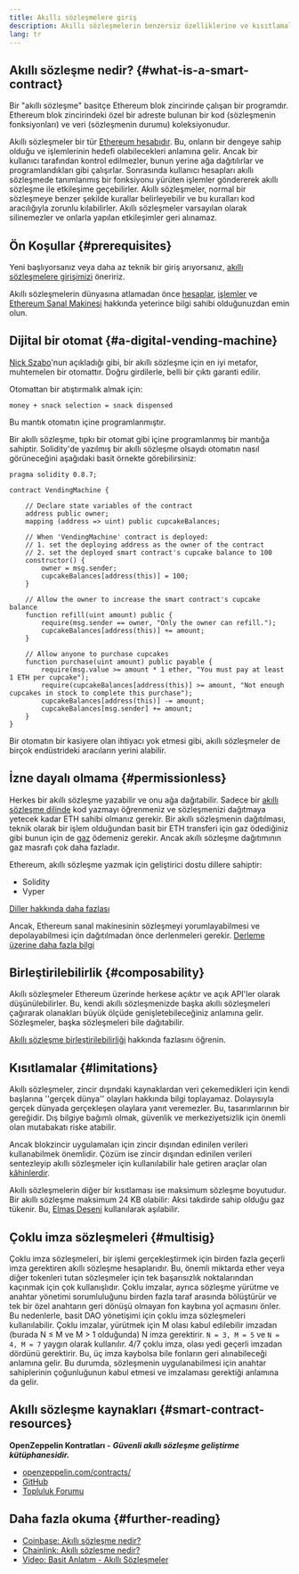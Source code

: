 ```yaml
---
title: Akıllı sözleşmelere giriş
description: Akıllı sözleşmelerin benzersiz özelliklerine ve kısıtlamalarına odaklanan genel bir bakış.
lang: tr
---
```


## Akıllı sözleşme nedir? \{#what-is-a-smart-contract}

Bir "akıllı sözleşme" basitçe Ethereum blok zincirinde çalışan bir programdır. Ethereum blok zincirindeki özel bir adreste bulunan bir kod (sözleşmenin fonksiyonları) ve veri (sözleşmenin durumu) koleksiyonudur.

Akıllı sözleşmeler bir tür [Ethereum hesabıdır](/developers/docs/accounts/). Bu, onların bir dengeye sahip olduğu ve işlemlerinin hedefi olabilecekleri anlamına gelir. Ancak bir kullanıcı tarafından kontrol edilmezler, bunun yerine ağa dağıtılırlar ve programlandıkları gibi çalışırlar. Sonrasında kullanıcı hesapları akıllı sözleşmede tanımlanmış bir fonksiyonu yürüten işlemler göndererek akıllı sözleşme ile etkileşime geçebilirler. Akıllı sözleşmeler, normal bir sözleşmeye benzer şekilde kurallar belirleyebilir ve bu kuralları kod aracılığıyla zorunlu kılabilirler. Akıllı sözleşmeler varsayılan olarak silinemezler ve onlarla yapılan etkileşimler geri alınamaz.

## Ön Koşullar \{#prerequisites}

Yeni başlıyorsanız veya daha az teknik bir giriş arıyorsanız, [akıllı sözleşmelere girişimizi](/smart-contracts/) öneririz.

Akıllı sözleşmelerin dünyasına atlamadan önce [hesaplar](/developers/docs/accounts/), [işlemler](/developers/docs/transactions/) ve [Ethereum Sanal Makinesi](/developers/docs/evm/) hakkında yeterince bilgi sahibi olduğunuzdan emin olun.

## Dijital bir otomat \{#a-digital-vending-machine}

[Nick Szabo](https://unenumerated.blogspot.com/)'nun açıkladığı gibi, bir akıllı sözleşme için en iyi metafor, muhtemelen bir otomattır. Doğru girdilerle, belli bir çıktı garanti edilir.

Otomattan bir atıştırmalık almak için:

```
money + snack selection = snack dispensed
```

Bu mantık otomatın içine programlanmıştır.

Bir akıllı sözleşme, tıpkı bir otomat gibi içine programlanmış bir mantığa sahiptir. Solidity'de yazılmış bir akıllı sözleşme olsaydı otomatın nasıl görüneceğini aşağıdaki basit örnekte görebilirsiniz:

```solidity
pragma solidity 0.8.7;

contract VendingMachine {

    // Declare state variables of the contract
    address public owner;
    mapping (address => uint) public cupcakeBalances;

    // When 'VendingMachine' contract is deployed:
    // 1. set the deploying address as the owner of the contract
    // 2. set the deployed smart contract's cupcake balance to 100
    constructor() {
        owner = msg.sender;
        cupcakeBalances[address(this)] = 100;
    }

    // Allow the owner to increase the smart contract's cupcake balance
    function refill(uint amount) public {
        require(msg.sender == owner, "Only the owner can refill.");
        cupcakeBalances[address(this)] += amount;
    }

    // Allow anyone to purchase cupcakes
    function purchase(uint amount) public payable {
        require(msg.value >= amount * 1 ether, "You must pay at least 1 ETH per cupcake");
        require(cupcakeBalances[address(this)] >= amount, "Not enough cupcakes in stock to complete this purchase");
        cupcakeBalances[address(this)] -= amount;
        cupcakeBalances[msg.sender] += amount;
    }
}
```

Bir otomatın bir kasiyere olan ihtiyacı yok etmesi gibi, akıllı sözleşmeler de birçok endüstrideki aracıların yerini alabilir.

## İzne dayalı olmama \{#permissionless}

Herkes bir akıllı sözleşme yazabilir ve onu ağa dağıtabilir. Sadece bir [akıllı sözleşme dilinde](/developers/docs/smart-contracts/languages/) kod yazmayı öğrenmeniz ve sözleşmenizi dağıtmaya yetecek kadar ETH sahibi olmanız gerekir. Bir akıllı sözleşmenin dağıtılması, teknik olarak bir işlem olduğundan basit bir ETH transferi için gaz ödediğiniz gibi bunun için de [gaz](/developers/docs/gas/) ödemeniz gerekir. Ancak akıllı sözleşme dağıtımının gaz masrafı çok daha fazladır.

Ethereum, akıllı sözleşme yazmak için geliştirici dostu dillere sahiptir:

- Solidity
- Vyper

[Diller hakkında daha fazlası](/developers/docs/smart-contracts/languages/)

Ancak, Ethereum sanal makinesinin sözleşmeyi yorumlayabilmesi ve depolayabilmesi için dağıtılmadan önce derlenmeleri gerekir. [Derleme üzerine daha fazla bilgi](/developers/docs/smart-contracts/compiling/)

## Birleştirilebilirlik \{#composability}

Akıllı sözleşmeler Ethereum üzerinde herkese açıktır ve açık API'ler olarak düşünülebilirler. Bu, kendi akıllı sözleşmenizde başka akıllı sözleşmeleri çağırarak olanakları büyük ölçüde genişletebileceğiniz anlamına gelir. Sözleşmeler, başka sözleşmeleri bile dağıtabilir.

[Akıllı sözleşme birleştirilebilirliği](/developers/docs/smart-contracts/composability/) hakkında fazlasını öğrenin.

## Kısıtlamalar \{#limitations}

Akıllı sözleşmeler, zincir dışındaki kaynaklardan veri çekemedikleri için kendi başlarına ''gerçek dünya'' olayları hakkında bilgi toplayamaz. Dolayısıyla gerçek dünyada gerçekleşen olaylara yanıt veremezler. Bu, tasarımlarının bir gereğidir. Dış bilgiye bağımlı olmak, güvenlik ve merkeziyetsizlik için önemli olan mutabakatı riske atabilir.

Ancak blokzincir uygulamaları için zincir dışından edinilen verileri kullanabilmek önemlidir. Çözüm ise zincir dışından edinilen verileri sentezleyip akıllı sözleşmeler için kullanılabilir hale getiren araçlar olan [kâhinlerdir](/developers/docs/oracles/).

Akıllı sözleşmelerin diğer bir kısıtlaması ise maksimum sözleşme boyutudur. Bir akıllı sözleşme maksimum 24 KB olabilir: Aksi takdirde sahip olduğu gaz tükenir. Bu, [Elmas Deseni](https://eips.ethereum.org/EIPS/eip-2535) kullanılarak aşılabilir.

## Çoklu imza sözleşmeleri \{#multisig}

Çoklu imza sözleşmeleri, bir işlemi gerçekleştirmek için birden fazla geçerli imza gerektiren akıllı sözleşme hesaplarıdır. Bu, önemli miktarda ether veya diğer tokenleri tutan sözleşmeler için tek başarısızlık noktalarından kaçınmak için çok kullanışlıdır. Çoklu imzalar, ayrıca sözleşme yürütme ve anahtar yönetimi sorumluluğunu birden fazla taraf arasında bölüştürür ve tek bir özel anahtarın geri dönüşü olmayan fon kaybına yol açmasını önler. Bu nedenlerle, basit DAO yönetişimi için çoklu imza sözleşmeleri kullanılabilir. Çoklu imzalar, yürütmek için M olası kabul edilebilir imzadan (burada N ≤ M ve M > 1 olduğunda) N imza gerektirir. `N = 3, M = 5` ve `N = 4, M = 7` yaygın olarak kullanılır. 4/7 çoklu imza, olası yedi geçerli imzadan dördünü gerektirir. Bu, üç imza kaybolsa bile fonların geri alınabileceği anlamına gelir. Bu durumda, sözleşmenin uygulanabilmesi için anahtar sahiplerinin çoğunluğunun kabul etmesi ve imzalaması gerektiği anlamına da gelir.

## Akıllı sözleşme kaynakları \{#smart-contract-resources}

**OpenZeppelin Kontratları -** **_Güvenli akıllı sözleşme geliştirme kütüphanesidir._**

- [openzeppelin.com/contracts/](https://openzeppelin.com/contracts/)
- [GitHub](https://github.com/OpenZeppelin/openzeppelin-contracts)
- [Topluluk Forumu](https://forum.openzeppelin.com/c/general/16)

## Daha fazla okuma \{#further-reading}

- [Coinbase: Akıllı sözleşme nedir?](https://www.coinbase.com/learn/crypto-basics/what-is-a-smart-contract)
- [Chainlink: Akıllı sözleşme nedir?](https://chain.link/education/smart-contracts)
- [Video: Basit Anlatım - Akıllı Sözleşmeler](https://youtu.be/ZE2HxTmxfrI)
